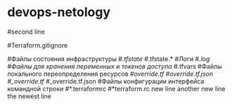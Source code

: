 # devops-netology
#second line

#Terraform.gitignore

#Файлы состояния инфраструктуры
#*.tfstate
#*.tfstate.*
#Логи
#*.log
#Файлы для хранения переменных и токенов доступа
#*.tfvars
#Файлы локального переопределения ресурсов
#*override.tf
#*override.tf.json
#*_override.tf
#*_override.tf.json
#Файлы конфигурации интерфейса командной строки
#*.terraformrc
#*terraform.rc
new line
another new line
the newest line
